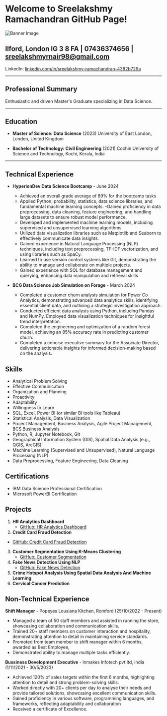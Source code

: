 # Welcome to Sreelakshmy Ramachandran GitHub Page!

![Banner Image](https://miro.medium.com/v2/resize:fit:1400/format:webp/1*zMQnBr0naR5nz8686VUYkw.jpeg)

## Ilford, London IG 3 8 FA | 07436374656 | sreelakshmyrnair98@gmail.com

LinkedIn: [linkedin.com/in/sreelakshmy-ramachandran-4382b729a](https://www.linkedin.com/in/sreelakshmy-ramachandran-4382b729a)

---

## Professional Summary

Enthusiastic and driven Master's Graduate specializing in Data Science.

---

## Education

- **Master of Science: Data Science** (2023)
  University of East London, London, United Kingdom

- **Bachelor of Technology: Civil Engineering** (2021)
  Cochin University of Science and Technology, Kochi, Kerala, India

---

## Technical Experience

- **HyperionDev Data Science Bootcamp** - June 2024
  - Achieved an overall grade average of 89% for the bootcamp tasks
  - Applied Python, probability, statistics, data science libraries, and fundamental machine learning concepts.
  -Gained proficiency in data preprocessing, data cleaning, feature engineering, and handling large datasets to ensure robust model performance.
  - Developed and implemented machine learning models, including supervised and unsupervised learning algorithms.
  - Utilized data visualization libraries such as Matplotlib and Seaborn to effectively communicate data insights.
  - Gained experience in Natural Language Processing (NLP) techniques, including text preprocessing, TF-IDF vectorization, and using libraries such as SpaCy.
  - Learned to use version control systems like Git, demonstrating the ability to manage and collaborate on multiple projects.
  - Gained experience with SQL for database management and querying, enhancing data manipulation and retrieval skills

- **BCG Data Science Job Simulation on Forage** - March 2024
  - Completed a customer churn analysis simulation for Power Co Analytics, demonstrating advanced data analytics skills, identifying essential client data, and outlining a strategic investigation approach.
  - Conducted efficient data analysis using Python, including Pandas and NumPy. Employed data visualization techniques for insightful trend interpretation.
  - Completed the engineering and optimization of a random forest model, achieving an 85% accuracy rate in predicting customer churn.
  - Completed a concise executive summary for the Associate Director, delivering actionable insights for informed decision-making based on the analysis.


## Skills
- Analytical Problem Solving
- Effective Communication
- Organization and Planning
- Proactivity
- Adaptability
- Willingness to Learn
- SQL, Excel, Power BI (or similar BI tools like Tableau)
- Statistical Analysis, Data Visualization
- Project Management, Business Analysis, Agile Project Management, BCS Business Analysis
- Python, R, Jupyter Notebook, Git
- Geographical Information System (GIS), Spatial Data Analysis (e.g., QGIS, ArcGIS)
- Machine Learning (Supervised and Unsupervised), Natural Language Processing (NLP)
- Data Preprocessing, Feature Engineering, Data Cleaning

## Certifications
- IBM Data Science Professional Certification
- Microsoft PowerBI Certification

## Projects
1. **HR Analytics Dashboard**
   - [GitHub: HR Analytics Dashboard](https://github.com/SreelakshmyRamachandran/HR-Analytics-Dashboard)
2.  **Credit Card Fraud Detection**
   - [GitHub: Credit Card Fraud Detection](https://github.com/SreelakshmyRamachandran/Credit-Card-fraud-detection)
3. **Customer Segmentation Using K-Means Clustering**
   - [GitHub: Customer Segmentation](https://github.com/SreelakshmyRamachandran/Customer-segmentation-k-means)
4. **Fake News Detection Using NLP**
   - [GitHub: Fake News Detection](https://github.com/SreelakshmyRamachandran/fake-news-detection-nlp.git)
5. **Crime Hotspot Analysis Using Spatial Data Analysis And Machine Learning**
6. **Cervical Cancer Prediction**

## Non-Technical Experience
**Shift Manager** - Popeyes Lousiana Kitchen, Romford (25/10/2022 - Present)
- Managed a team of 50 staff members and assisted in running the store, showcasing collaboration and communication skills.
- Trained 20+ staff members on customer interaction and hospitality, demonstrating attention to detail in maintaining service standards.
- Promoted from team member to shift manager within 6 months, awarded as Best Employee,
- Demonstrated ability to manage multiple tasks efficiently.
  
**Bussiness Development Executive** - Inmakes Infotech pvt ltd, India (1/11/2021 - 30/5/2023)
- Achieved 120% of sales targets within the first 6 months, highlighting attention to detail and strong problem-solving skills.
- Worked directly with 20+ clients per day to analyse their needs and provide tailored solutions, showcasing excellent communication skills.
- Gained proficiency in various software, programming languages, and frameworks, reflecting adaptability and collaboration
- Received a certificate of Excellence.
